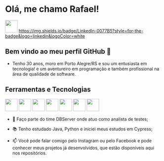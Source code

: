 # Olá, me chamo Rafael! 

<img src="https://cdn.jsdelivr.net/gh/devicons/devicon@latest/icons/facebook/facebook-original.svg" width="40" height="40"/> <https://img.shields.io/badge/LinkedIn-0077B5?style=for-the-badge&logo=linkedin&logoColor=white>


## Bem vindo ao meu perfil GitHub 👋

- Tenho 30 anos, moro em Porto Alegre/RS e sou um entusiasta em tecnologia! e um aventureiro em programação e também profissional na área de qualidade de software.

## Ferramentas e Tecnologias

<img src="https://cdn.jsdelivr.net/gh/devicons/devicon@latest/icons/java/java-original.svg" width="40" height="40"/> <img src="https://cdn.jsdelivr.net/gh/devicons/devicon@latest/icons/selenium/selenium-original.svg" width="40" height="40"/> <img src="https://cdn.jsdelivr.net/gh/devicons/devicon@latest/icons/git/git-original.svg" width="40" height="40"/> <img src="https://cdn.jsdelivr.net/gh/devicons/devicon@latest/icons/github/github-original.svg" width="40" height="40"/> <img src="https://cdn.jsdelivr.net/gh/devicons/devicon@latest/icons/mysql/mysql-original.svg" width="40" height="40"/> <img src="https://cdn.jsdelivr.net/gh/devicons/devicon@latest/icons/html5/html5-original.svg" width="40" height="40"/> <img src="https://cdn.jsdelivr.net/gh/devicons/devicon@latest/icons/css3/css3-original.svg" width="40" height="40"/>


- 🤿 Faço parte do time DBServer onde atuo como analista de testes;


- 📚 Tenho estudado Java, Python e iniciei meus estudos em Cypress;


- 📫 Você pode falar comigo pelo Instagram ou pelo Facebook e pode conhecer meus projetos já desenvolvidos, que estão disponíveis aqui nos repositórios.

<!--
**RafaelKnob/RafaelKnob** is a ✨ _special_ ✨ repository because its `README.md` (this file) appears on your GitHub profile.

Here are some ideas to get you started:

- 🔭 I’m currently working on ...
- 🌱 I’m currently learning ...
- 👯 I’m looking to collaborate on ...
- 🤔 I’m looking for help with ...
- 💬 Ask me about ...
- 📫 How to reach me: ...
- 😄 Pronouns: ...
- ⚡ Fun fact: ...
-->
